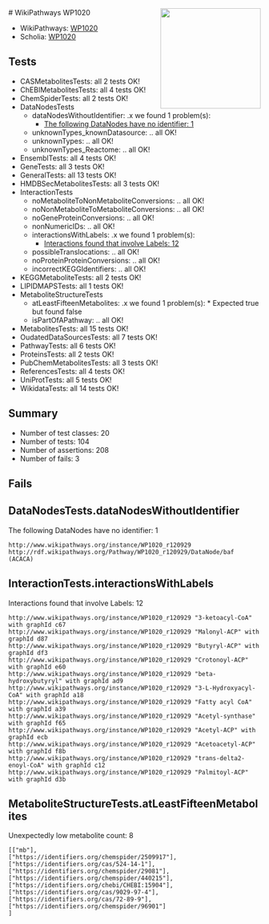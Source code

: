 <img style="float: right; width: 200px" src="https://upload.wikimedia.org/wikipedia/commons/thumb/8/83/Wplogo_with_text_500.png/640px-Wplogo_with_text_500.png" />
# WikiPathways WP1020

* WikiPathways: [WP1020](https://new.wikipathways.org/pathways/WP1020)
* Scholia: [WP1020](https://scholia.toolforge.org/wikipathways/WP1020)
## Tests
* CASMetabolitesTests: all 2 tests OK!
* ChEBIMetabolitesTests: all 4 tests OK!
* ChemSpiderTests: all 2 tests OK!
* DataNodesTests
    * dataNodesWithoutIdentifier: .x we found 1 problem(s):
        * [The following DataNodes have no identifier: 1](#d2d32fa0)
    * unknownTypes_knownDatasource: .. all OK!
    * unknownTypes: .. all OK!
    * unknownTypes_Reactome: .. all OK!
* EnsemblTests: all 4 tests OK!
* GeneTests: all 3 tests OK!
* GeneralTests: all 13 tests OK!
* HMDBSecMetabolitesTests: all 3 tests OK!
* InteractionTests
    * noMetaboliteToNonMetaboliteConversions: .. all OK!
    * noNonMetaboliteToMetaboliteConversions: .. all OK!
    * noGeneProteinConversions: .. all OK!
    * nonNumericIDs: .. all OK!
    * interactionsWithLabels: .x we found 1 problem(s):
        * [Interactions found that involve Labels: 12](#fe97a8ba)
    * possibleTranslocations: .. all OK!
    * noProteinProteinConversions: .. all OK!
    * incorrectKEGGIdentifiers: .. all OK!
* KEGGMetaboliteTests: all 2 tests OK!
* LIPIDMAPSTests: all 1 tests OK!
* MetaboliteStructureTests
    * atLeastFifteenMetabolites: .x we found 1 problem(s):
            * Expected true but found false
    * isPartOfAPathway: .. all OK!
* MetabolitesTests: all 15 tests OK!
* OudatedDataSourcesTests: all 7 tests OK!
* PathwayTests: all 6 tests OK!
* ProteinsTests: all 2 tests OK!
* PubChemMetabolitesTests: all 3 tests OK!
* ReferencesTests: all 4 tests OK!
* UniProtTests: all 5 tests OK!
* WikidataTests: all 14 tests OK!


## Summary

* Number of test classes: 20
* Number of tests: 104
* Number of assertions: 208
* Number of fails: 3

## Fails

<a name="d2d32fa0" />

## DataNodesTests.dataNodesWithoutIdentifier

The following DataNodes have no identifier: 1
```
http://www.wikipathways.org/instance/WP1020_r120929 http://rdf.wikipathways.org/Pathway/WP1020_r120929/DataNode/baf (ACACA)
```

<a name="fe97a8ba" />

## InteractionTests.interactionsWithLabels

Interactions found that involve Labels: 12
```
http://www.wikipathways.org/instance/WP1020_r120929 "3-ketoacyl-CoA" with graphId c67
http://www.wikipathways.org/instance/WP1020_r120929 "Malonyl-ACP" with graphId d87
http://www.wikipathways.org/instance/WP1020_r120929 "Butyryl-ACP" with graphId df3
http://www.wikipathways.org/instance/WP1020_r120929 "Crotonoyl-ACP" with graphId e60
http://www.wikipathways.org/instance/WP1020_r120929 "beta-hydroxybutyryl" with graphId ad9
http://www.wikipathways.org/instance/WP1020_r120929 "3-L-Hydroxyacyl-CoA" with graphId a18
http://www.wikipathways.org/instance/WP1020_r120929 "Fatty acyl CoA" with graphId a39
http://www.wikipathways.org/instance/WP1020_r120929 "Acetyl-synthase" with graphId f65
http://www.wikipathways.org/instance/WP1020_r120929 "Acetyl-ACP" with graphId ecb
http://www.wikipathways.org/instance/WP1020_r120929 "Acetoacetyl-ACP" with graphId f8b
http://www.wikipathways.org/instance/WP1020_r120929 "trans-delta2-enoyl-CoA" with graphId c12
http://www.wikipathways.org/instance/WP1020_r120929 "Palmitoyl-ACP" with graphId d3b
```

<a name="6d4291d7" />

## MetaboliteStructureTests.atLeastFifteenMetabolites

Unexpectedly low metabolite count: 8

```
[["mb"],
["https://identifiers.org/chemspider/2509917"],
["https://identifiers.org/cas/524-14-1"],
["https://identifiers.org/chemspider/29081"],
["https://identifiers.org/chemspider/440215"],
["https://identifiers.org/chebi/CHEBI:15904"],
["https://identifiers.org/cas/9029-97-4"],
["https://identifiers.org/cas/72-89-9"],
["https://identifiers.org/chemspider/96901"]
]
```

